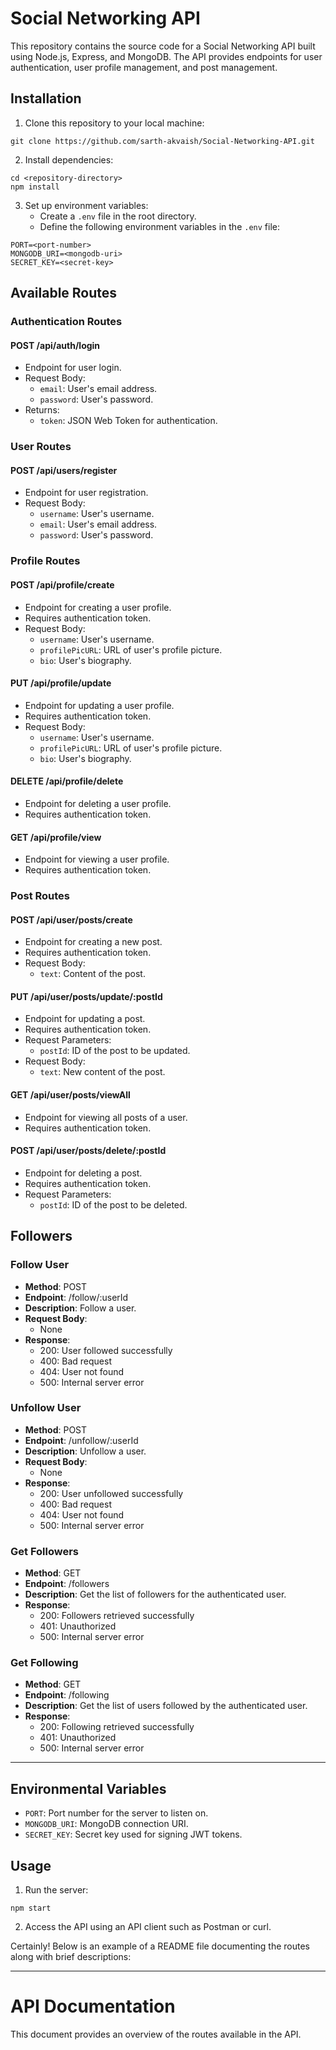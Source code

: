 # Social Networking API

This repository contains the source code for a Social Networking API built using Node.js, Express, and MongoDB. The API provides endpoints for user authentication, user profile management, and post management.

## Installation

1. Clone this repository to your local machine:

```
git clone https://github.com/sarth-akvaish/Social-Networking-API.git
```

2. Install dependencies:

```
cd <repository-directory>
npm install
```

3. Set up environment variables:
   - Create a `.env` file in the root directory.
   - Define the following environment variables in the `.env` file:

```
PORT=<port-number>
MONGODB_URI=<mongodb-uri>
SECRET_KEY=<secret-key>
```

## Available Routes

### Authentication Routes

#### POST /api/auth/login
- Endpoint for user login.
- Request Body:
  - `email`: User's email address.
  - `password`: User's password.
- Returns:
  - `token`: JSON Web Token for authentication.

### User Routes

#### POST /api/users/register
- Endpoint for user registration.
- Request Body:
  - `username`: User's username.
  - `email`: User's email address.
  - `password`: User's password.

### Profile Routes

#### POST /api/profile/create
- Endpoint for creating a user profile.
- Requires authentication token.
- Request Body:
  - `username`: User's username.
  - `profilePicURL`: URL of user's profile picture.
  - `bio`: User's biography.

#### PUT /api/profile/update
- Endpoint for updating a user profile.
- Requires authentication token.
- Request Body:
  - `username`: User's username.
  - `profilePicURL`: URL of user's profile picture.
  - `bio`: User's biography.

#### DELETE /api/profile/delete
- Endpoint for deleting a user profile.
- Requires authentication token.

#### GET /api/profile/view
- Endpoint for viewing a user profile.
- Requires authentication token.

### Post Routes

#### POST /api/user/posts/create
- Endpoint for creating a new post.
- Requires authentication token.
- Request Body:
  - `text`: Content of the post.

#### PUT /api/user/posts/update/:postId
- Endpoint for updating a post.
- Requires authentication token.
- Request Parameters:
  - `postId`: ID of the post to be updated.
- Request Body:
  - `text`: New content of the post.

#### GET /api/user/posts/viewAll
- Endpoint for viewing all posts of a user.
- Requires authentication token.

#### POST /api/user/posts/delete/:postId
- Endpoint for deleting a post.
- Requires authentication token.
- Request Parameters:
  - `postId`: ID of the post to be deleted.


## Followers

### Follow User
- **Method**: POST
- **Endpoint**: /follow/:userId
- **Description**: Follow a user.
- **Request Body**:
  - None
- **Response**: 
  - 200: User followed successfully
  - 400: Bad request
  - 404: User not found
  - 500: Internal server error

### Unfollow User
- **Method**: POST
- **Endpoint**: /unfollow/:userId
- **Description**: Unfollow a user.
- **Request Body**:
  - None
- **Response**: 
  - 200: User unfollowed successfully
  - 400: Bad request
  - 404: User not found
  - 500: Internal server error

### Get Followers
- **Method**: GET
- **Endpoint**: /followers
- **Description**: Get the list of followers for the authenticated user.
- **Response**: 
  - 200: Followers retrieved successfully
  - 401: Unauthorized
  - 500: Internal server error

### Get Following
- **Method**: GET
- **Endpoint**: /following
- **Description**: Get the list of users followed by the authenticated user.
- **Response**: 
  - 200: Following retrieved successfully
  - 401: Unauthorized
  - 500: Internal server error

---
## Environmental Variables

- `PORT`: Port number for the server to listen on.
- `MONGODB_URI`: MongoDB connection URI.
- `SECRET_KEY`: Secret key used for signing JWT tokens.

## Usage

1. Run the server:

```
npm start
```

2. Access the API using an API client such as Postman or curl.






Certainly! Below is an example of a README file documenting the routes along with brief descriptions:

---

# API Documentation

This document provides an overview of the routes available in the API.
